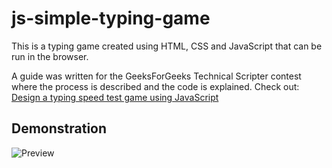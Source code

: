 # js-simple-typing-game

This is a typing game created using HTML, CSS and JavaScript that can be run in the browser.

A guide was written for the GeeksForGeeks Technical Scripter contest where the process is described and the code is explained. Check out: [Design a typing speed test game using JavaScript](https://www.geeksforgeeks.org/design-a-typing-speed-test-game-using-javascript/)

## Demonstration

![Preview](images/demonstration.gif "Demonstration GIF")
